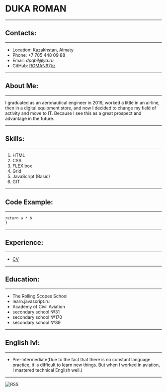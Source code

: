 # DUKA ROMAN
***
## Contacts:
***
* Location: Kazakhstan, Almaty
* Phone: +7 705 448 09 88
* Email: _dpqbil@ya.ru_
* GitHub: [ROMAN97kz](https://github.com/ROMAN97kz/)
***
## About Me:
***
I graduated as an aeronautical engineer in 2019, worked a little in an airline, then in a digital equipment store, and now I decided to change my field of activity and move to IT. Because I see this as a great prospect and advantage in the future.
***
## Skills:
***
1. HTML
1. CSS
1. FLEX box
1. Grid
1. JavaScript (Basic)
1. GIT
***
## Code Example:
***
```function multiply(a, b){
return a * b
}
```
***
## Experience:
***
* [CV](https://ROMAN97kz.github.io/rsschool-cv/cv)
***
## Education:
***
* The Rolling Scopes School
* learn.javascript.ru
* Academy of Civil Aviation
* secondary school №31
* secondary school №170
* secondary school №89
***
## English lvl:
***
* Pre-Intermediate(Due to the fact that there is no constant language practice, it is difficult to learn new things. But when I worked in aviation, I mastered technical English well.)
***
![RSS](https://yt3.ggpht.com/ytc/AKedOLSiW6fTG18gPzO0qCpY03zq_8dAZMWWq28XXedp=s900-c-k-c0x00ffffff-no-rj)